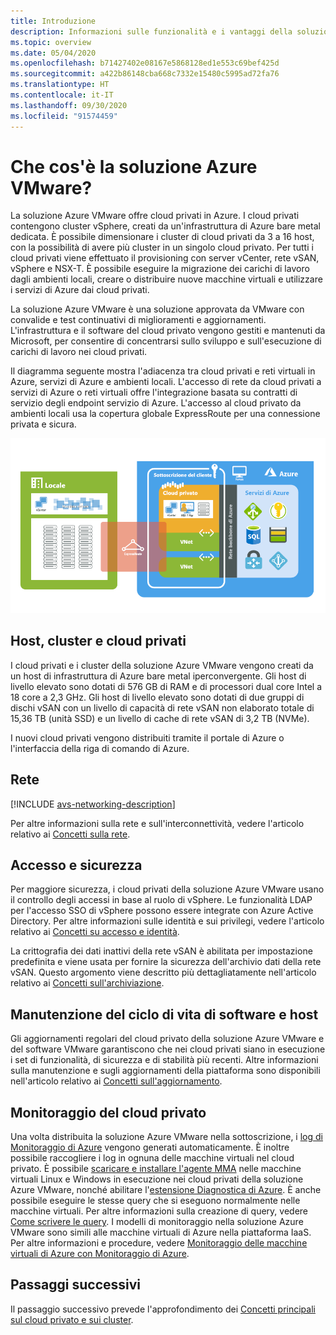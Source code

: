 ```yaml
---
title: Introduzione
description: Informazioni sulle funzionalità e i vantaggi della soluzione Azure VMware per distribuire e gestire i carichi di lavoro basati su VMware in Azure.
ms.topic: overview
ms.date: 05/04/2020
ms.openlocfilehash: b71427402e08167e5868128ed1e553c69bef425d
ms.sourcegitcommit: a422b86148cba668c7332e15480c5995ad72fa76
ms.translationtype: HT
ms.contentlocale: it-IT
ms.lasthandoff: 09/30/2020
ms.locfileid: "91574459"
---
```

# <a name="what-is-azure-vmware-solution"></a>Che cos'è la soluzione Azure VMware?

La soluzione Azure VMware offre cloud privati in Azure. I cloud privati contengono cluster vSphere, creati da un'infrastruttura di Azure bare metal dedicata. È possibile dimensionare i cluster di cloud privati da 3 a 16 host, con la possibilità di avere più cluster in un singolo cloud privato. Per tutti i cloud privati viene effettuato il provisioning con server vCenter, rete vSAN, vSphere e NSX-T. È possibile eseguire la migrazione dei carichi di lavoro dagli ambienti locali, creare o distribuire nuove macchine virtuali e utilizzare i servizi di Azure dai cloud privati.

La soluzione Azure VMware è una soluzione approvata da VMware con convalide e test continuativi di miglioramenti e aggiornamenti. L'infrastruttura e il software del cloud privato vengono gestiti e mantenuti da Microsoft, per consentire di concentrarsi sullo sviluppo e sull'esecuzione di carichi di lavoro nei cloud privati.

Il diagramma seguente mostra l'adiacenza tra cloud privati e reti virtuali in Azure, servizi di Azure e ambienti locali. L'accesso di rete da cloud privati a servizi di Azure o reti virtuali offre l'integrazione basata su contratti di servizio degli endpoint servizio di Azure. L'accesso al cloud privato da ambienti locali usa la copertura globale ExpressRoute per una connessione privata e sicura.

![Immagine dell'adiacenza del cloud privato della soluzione Azure VMware ad Azure e all'ambiente locale](./media/adjacency-overview-drawing-final.png)

## <a name="hosts-clusters-and-private-clouds"></a>Host, cluster e cloud privati

I cloud privati e i cluster della soluzione Azure VMware vengono creati da un host di infrastruttura di Azure bare metal iperconvergente. Gli host di livello elevato sono dotati di 576 GB di RAM e di processori dual core Intel a 18 core a 2,3 GHz. Gli host di livello elevato sono dotati di due gruppi di dischi vSAN con un livello di capacità di rete vSAN non elaborato totale di 15,36 TB (unità SSD) e un livello di cache di rete vSAN di 3,2 TB (NVMe).

I nuovi cloud privati vengono distribuiti tramite il portale di Azure o l'interfaccia della riga di comando di Azure.

## <a name="networking"></a>Rete

[!INCLUDE [avs-networking-description](includes/azure-vmware-solution-networking-description.md)]

Per altre informazioni sulla rete e sull'interconnettività, vedere l'articolo relativo ai [Concetti sulla rete](concepts-networking.md).

## <a name="access-and-security"></a>Accesso e sicurezza

Per maggiore sicurezza, i cloud privati della soluzione Azure VMware usano il controllo degli accessi in base al ruolo di vSphere. Le funzionalità LDAP per l'accesso SSO di vSphere possono essere integrate con Azure Active Directory. Per altre informazioni sulle identità e sui privilegi, vedere l'articolo relativo ai [Concetti su accesso e identità](concepts-identity.md).

La crittografia dei dati inattivi della rete vSAN è abilitata per impostazione predefinita e viene usata per fornire la sicurezza dell'archivio dati della rete vSAN. Questo argomento viene descritto più dettagliatamente nell'articolo relativo ai [Concetti sull'archiviazione](concepts-storage.md).

## <a name="host-and-software-lifecycle-maintenance"></a>Manutenzione del ciclo di vita di software e host

Gli aggiornamenti regolari del cloud privato della soluzione Azure VMware e del software VMware garantiscono che nei cloud privati siano in esecuzione i set di funzionalità, di sicurezza e di stabilità più recenti. Altre informazioni sulla manutenzione e sugli aggiornamenti della piattaforma sono disponibili nell'articolo relativo ai [Concetti sull'aggiornamento](concepts-upgrades.md).

## <a name="monitoring-your-private-cloud"></a>Monitoraggio del cloud privato

Una volta distribuita la soluzione Azure VMware nella sottoscrizione, i [log di Monitoraggio di Azure](../azure-monitor/overview.md) vengono generati automaticamente. È inoltre possibile raccogliere i log in ognuna delle macchine virtuali nel cloud privato. È possibile [scaricare e installare l'agente MMA](../azure-monitor/platform/log-analytics-agent.md#installation-options) nelle macchine virtuali Linux e Windows in esecuzione nei cloud privati della soluzione Azure VMware, nonché abilitare l'[estensione Diagnostica di Azure](../azure-monitor/platform/diagnostics-extension-overview.md). È anche possibile eseguire le stesse query che si eseguono normalmente nelle macchine virtuali. Per altre informazioni sulla creazione di query, vedere [Come scrivere le query](../azure-monitor/log-query/log-query-overview.md#how-can-i-learn-how-to-write-queries). I modelli di monitoraggio nella soluzione Azure VMware sono simili alle macchine virtuali di Azure nella piattaforma IaaS. Per altre informazioni e procedure, vedere [Monitoraggio delle macchine virtuali di Azure con Monitoraggio di Azure](../azure-monitor/insights/monitor-vm-azure.md).

## <a name="next-steps"></a>Passaggi successivi

Il passaggio successivo prevede l'approfondimento dei [Concetti principali sul cloud privato e sui cluster](concepts-private-clouds-clusters.md).

<!-- LINKS - external -->

<!-- LINKS - internal -->
[concepts-private-clouds-clusters]: ./concepts-private-clouds-clusters.md
